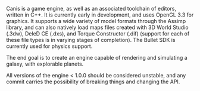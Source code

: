 Canis is a game engine, as well as an associated toolchain of editors, written in C++. It is currently early in development, and uses OpenGL 3.3 for graphics. It supports a wide variety of model formats through the Assimp library, and can also natively load maps files created with 3D World Studio (.3dw), DeleD CE (.dxs), and Torque Constructor (.dif) (support for each of these file types is in varying stages of completion). The Bullet SDK is currently used for physics support.

The end goal is to create an engine capable of rendering and simulating a galaxy, with explorable planets.

All versions of the engine < 1.0.0 should be considered unstable, and any commit carries the possibility of breaking things and changing the API.